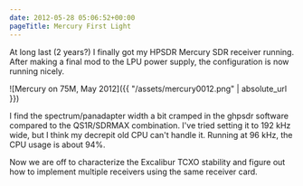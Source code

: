 ```yaml
---
date: 2012-05-28 05:06:52+00:00
pageTitle: Mercury First Light
---
```


At long last (2 years?) I finally got my HPSDR Mercury SDR receiver running. After making a final mod to the LPU power supply, the configuration is now running nicely.

![Mercury on 75M, May 2012]({{ "/assets/mercury0012.png" | absolute_url }})

I find the spectrum/panadapter width a bit cramped in the ghpsdr software compared to the QS1R/SDRMAX combination. I've tried setting it to 192 kHz wide, but I think my decrepit old CPU can't handle it. Running at 96 kHz, the CPU usage is about 94%.

Now we are off to characterize the Excalibur TCXO stability and figure out how to implement multiple receivers using the same receiver card.
